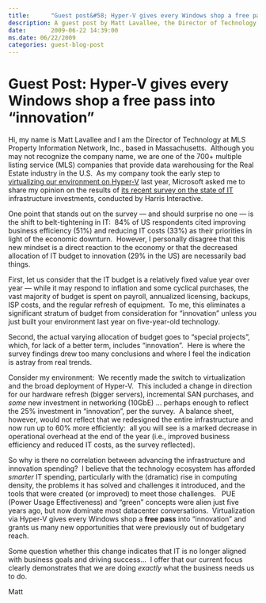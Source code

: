 ```yaml
---
title:      "Guest post&#58; Hyper-V gives every Windows shop a free pass into “innovation”"
description: A guest post by Matt Lavallee, the Director of Technology at MLS Property Information Network, Inc., based in Massachusetts.
date:       2009-06-22 14:39:00
ms.date: 06/22/2009
categories: guest-blog-post
---
```

# Guest Post: Hyper-V gives every Windows shop a free pass into “innovation”

Hi, my name is Matt Lavallee and I am the Director of Technology at MLS Property Information Network, Inc., based in Massachusetts.  Although you may not recognize the company name, we are one of the 700+ multiple listing service (MLS) companies that provide data warehousing for the Real Estate industry in the U.S.  As my company took the early step to [virtualizing our environment on Hyper-V](https://www.microsoft.com/casestudies/Case_Study_Detail.aspx?CaseStudyID=4000003046) last year, Microsoft asked me to share my opinion on the results of [its recent survey on the state of IT](https://www.microsoft.com/infrastructure/resources/itprosurvey.mspx) infrastructure investments, conducted by Harris Interactive. 

One point that stands out on the survey — and should surprise no one — is the shift to belt-tightening in IT:  84% of US respondents cited improving business efficiency (51%) and reducing IT costs (33%) as their priorities in light of the economic downturn.  However, I personally disagree that this new mindset is a direct reaction to the economy or that the decreased allocation of IT budget to innovation (29% in the US) are necessarily bad things.

First, let us consider that the IT budget is a relatively fixed value year over year — while it may respond to inflation and some cyclical purchases, the vast majority of budget is spent on payroll, annualized licensing, backups, ISP costs, and the regular refresh of equipment.  To me, this eliminates a significant stratum of budget from consideration for “innovation” unless you just built your environment last year on five-year-old technology.

Second, the actual varying allocation of budget goes to “special projects”, which, for lack of a better term, includes “innovation”.  Here is where the survey findings drew too many conclusions and where I feel the indication is astray from real trends.

Consider my environment:  We recently made the switch to virtualization and the broad deployment of Hyper-V.  This included a change in direction for our hardware refresh (bigger servers), incremental SAN purchases, and _some_ new investment in networking (10GbE) … perhaps enough to reflect the 25% investment in “innovation”, per the survey.  A balance sheet, however, would not reflect that we redesigned the entire infrastructure and now run up to 60% more efficiently:  all you will see is a marked decrease in operational overhead at the end of the year (i.e., improved business efficiency and reduced IT costs, as the survey reflected).

So why is there no correlation between advancing the infrastructure and innovation spending?  I believe that the technology ecosystem has afforded _smarter_ IT spending, particularly with the (dramatic) rise in computing density, the problems it has solved and challenges it introduced, and the tools that were created (or improved) to meet those challenges.   PUE (Power Usage Effectiveness) and “green” concepts were alien just five years ago, but now dominate most datacenter conversations.  Virtualization via Hyper-V gives every Windows shop a **free pass** into  “innovation” and grants us many new opportunities that were previously out of budgetary reach.

Some question whether this change indicates that IT is no longer aligned with business goals and driving success…  I offer that our current focus clearly demonstrates that we are doing _exactly_ what the business needs us to do.

Matt
